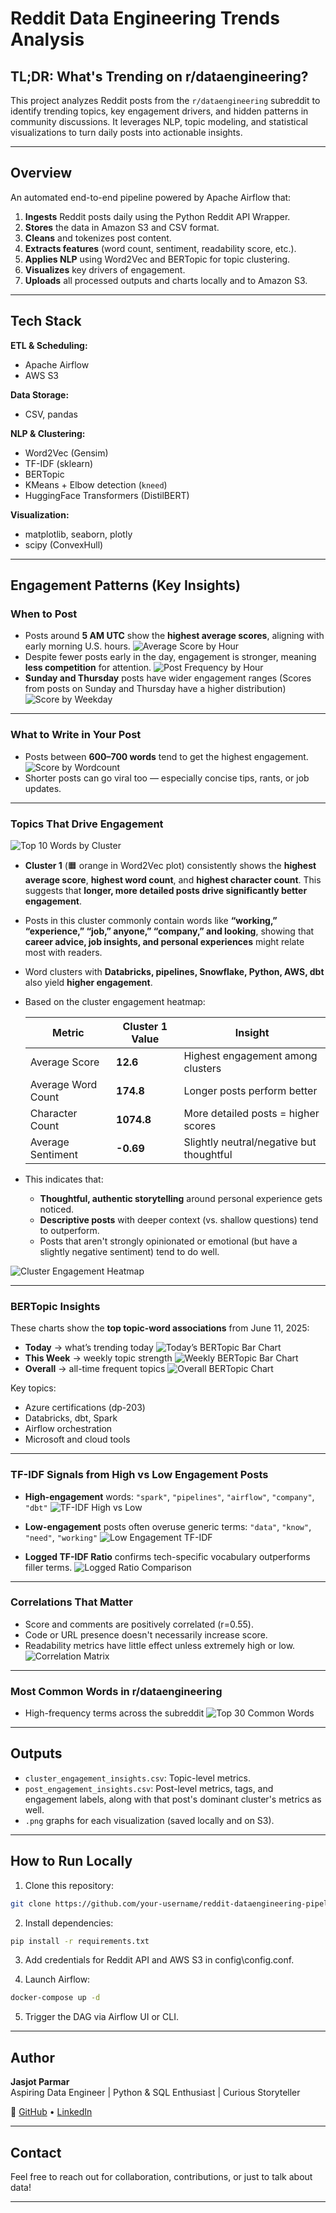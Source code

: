 
# Reddit Data Engineering Trends Analysis

## TL;DR: What's Trending on r/dataengineering?

This project analyzes Reddit posts from the `r/dataengineering` subreddit to identify trending topics, key engagement drivers, and hidden patterns in community discussions. It leverages NLP, topic modeling, and statistical visualizations to turn daily posts into actionable insights.

---

## Overview

An automated end-to-end pipeline powered by Apache Airflow that:

1. **Ingests** Reddit posts daily using the Python Reddit API Wrapper.
2. **Stores** the data in Amazon S3 and CSV format.
3. **Cleans** and tokenizes post content.
4. **Extracts features** (word count, sentiment, readability score, etc.).
5. **Applies NLP** using Word2Vec and BERTopic for topic clustering.
6. **Visualizes** key drivers of engagement.
7. **Uploads** all processed outputs and charts locally and to Amazon S3.

---

## Tech Stack

**ETL & Scheduling:**
- Apache Airflow
- AWS S3

**Data Storage:**
- CSV, pandas

**NLP & Clustering:**
- Word2Vec (Gensim)
- TF-IDF (sklearn)
- BERTopic
- KMeans + Elbow detection (`kneed`)
- HuggingFace Transformers (DistilBERT)

**Visualization:**
- matplotlib, seaborn, plotly
- scipy (ConvexHull)

---

## Engagement Patterns (Key Insights)

### When to Post

- Posts around **5 AM UTC** show the **highest average scores**, aligning with early morning U.S. hours.
    ![Average Score by Hour](graphs/avg_score_comments_by_hour.png)
- Despite fewer posts early in the day, engagement is stronger, meaning **less competition** for attention.
    ![Post Frequency by Hour](graphs/post_frequency_by_hour.png)
- **Sunday and Thursday** posts have wider engagement ranges (Scores from posts on Sunday and Thursday have a higher distribution)
    ![Score by Weekday](graphs/avg_score_by_weekday.png)

---

### What to Write in Your Post

- Posts between **600–700 words** tend to get the highest engagement.
    ![Score by Wordcount](graphs/avg_score_comments_by_wordcount.png)
- Shorter posts can go viral too — especially concise tips, rants, or job updates.

---

### Topics That Drive Engagement

![Top 10 Words by Cluster](graphs\word2vec_clusters.png)
- **Cluster 1** (🟧 orange in Word2Vec plot) consistently shows the **highest average score**, **highest word count**, and **highest character count**. This suggests that **longer, more detailed posts drive significantly better engagement**.

- Posts in this cluster commonly contain words like **“working,” “experience,” “job,” anyone,” “company,” and looking**, showing that **career advice, job insights, and personal experiences** might relate most with readers.

- Word clusters with **Databricks, pipelines, Snowflake, Python, AWS, dbt** also yield **higher engagement**.

- Based on the cluster engagement heatmap:

  | Metric              | Cluster 1 Value     | Insight                                 |
  |---------------------|---------------------|------------------------------------------|
  | Average Score       | **12.6**            | Highest engagement among clusters        |
  | Average Word Count  | **174.8**           | Longer posts perform better              |
  | Character Count     | **1074.8**          | More detailed posts = higher scores      |
  | Average Sentiment   | **-0.69**           | Slightly neutral/negative but thoughtful |

- This indicates that:
  - **Thoughtful, authentic storytelling** around personal experience gets noticed.
  - **Descriptive posts** with deeper context (vs. shallow questions) tend to outperform.
  - Posts that aren't strongly opinionated or emotional (but have a slightly negative sentiment) tend to do well.

![Cluster Engagement Heatmap](graphs/cluster_engagement_metrics.png)

---

### BERTopic Insights

These charts show the **top topic-word associations** from June 11, 2025:
- **Today** → what’s trending today
    ![Today’s BERTopic Bar Chart](graphs/bertopic_today_barchart_example.png)
- **This Week** → weekly topic strength
    ![Weekly BERTopic Bar Chart](graphs\bertopic_weekly_barchart_example.png)
- **Overall** → all-time frequent topics
    ![Overall BERTopic Chart](graphs\bertopic_overall_barchart_example.png)

Key topics:  
- Azure certifications (dp-203)
- Databricks, dbt, Spark
- Airflow orchestration
- Microsoft and cloud tools

---

### TF-IDF Signals from High vs Low Engagement Posts

- **High-engagement** words:
  `"spark"`, `"pipelines"`, `"airflow"`, `"company"`, `"dbt"`
    ![TF-IDF High vs Low](graphs/tfidf_high_vs_low_difference_comparison.png)

- **Low-engagement** posts often overuse generic terms:
  `"data"`, `"know"`, `"need"`, `"working"`
    ![Low Engagement TF-IDF](graphs/lowest_post_top30_tf-idf_words.png)

- **Logged TF-IDF Ratio** confirms tech-specific vocabulary outperforms filler terms.
    ![Logged Ratio Comparison](graphs/tfidf_high_vs_low_ratio_comparison.png)

---

### Correlations That Matter

- Score and comments are positively correlated (r=0.55).
- Code or URL presence doesn't necessarily increase score.
- Readability metrics have little effect unless extremely high or low.
    ![Correlation Matrix](graphs/correlation_matrix.png)

---

### Most Common Words in r/dataengineering
- High-frequency terms across the subreddit
    ![Top 30 Common Words](graphs/top30_common_words_all_posts.png)

---

## Outputs

- `cluster_engagement_insights.csv`: Topic-level metrics.
- `post_engagement_insights.csv`: Post-level metrics, tags, and engagement labels, along with that post's dominant cluster's metrics as well.
- `.png` graphs for each visualization (saved locally and on S3).

---

## How to Run Locally

1. Clone this repository:
```bash
git clone https://github.com/your-username/reddit-dataengineering-pipeline.git
```

2. Install dependencies:
```bash
pip install -r requirements.txt
```

3. Add credentials for Reddit API and AWS S3 in config\config.conf.

4. Launch Airflow:
```bash
docker-compose up -d
```

5. Trigger the DAG via Airflow UI or CLI.

---

## Author

**Jasjot Parmar**  
Aspiring Data Engineer | Python & SQL Enthusiast | Curious Storyteller  

🔗 [GitHub](https://github.com/jasjotp) • [LinkedIn](https://www.linkedin.com/in/jasjotparmar)

---

## Contact

Feel free to reach out for collaboration, contributions, or just to talk about data!

---